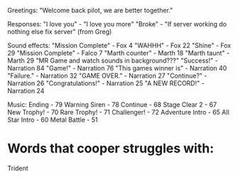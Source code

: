 Greetings:
"Welcome back pilot, we are better together."

Responses:
"I love you" - "I love you more"
"Broke" - "If server working do nothing else fix server" (from Greg)

Sound effects:
"Mission Complete" - Fox 4
"WAHHH" - Fox 22
"Shine" - Fox 29
"Mission Complete" - Falco 7
"Marth counter" - Marth 18
"Marth taunt" - Marth 29
"MR Game and watch sounds in background???"
"Success!" - Narration 84
"Game!" - Narration 76
"This games winner is" - Narration 40
"Failure." - Narration 32
"GAME OVER." - Narration 27
"Continue?" - Narration 26
"Congratulations!" - Narration 25
"A NEW RECORD!" - Narration 24

Music:
Ending - 79
Warning Siren - 78
Continue - 68
Stage Clear 2 - 67
New Trophy! - 70
Rare Trophy! - 71
Challenger! - 72
Adventure Intro - 65
All Star Intro - 60
Metal Battle - 51

# Words that cooper struggles with:
Trident